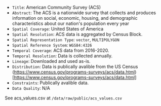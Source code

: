 - `Title`: American Community Survey (ACS)
- `Abstract`: The ACS is a nationwide survey that collects and produces information on social, 
economic, housing, and demographic characteristics about our nation's population every year
- `Spatial Coverage`: United States of America
- `Spatial Resolution`: ACS data is aggregated by Census Block. 
- `Spatial Representation Type`: `vector`, `MULTIPOLYGON`
- `Spatial Reference System`: `WGS84:4326`
- `Temporal Coverage`: ACS data from 2016-2020. 
- `Temporal Resolution`: Data is collected annually. 
- `Lineage`: Downloaded and used as-is.
- `Distribution`: Data is publically avalible from the US Census (https://www.census.gov/programs-surveys/acs/data.html)[https://www.census.gov/programs-surveys/acs/data.html]
- `Constraints`: Publically avalible data.
- `Data Quality`: N/A

See acs_values.csv at `/data/raw/public/acs_values.csv`
